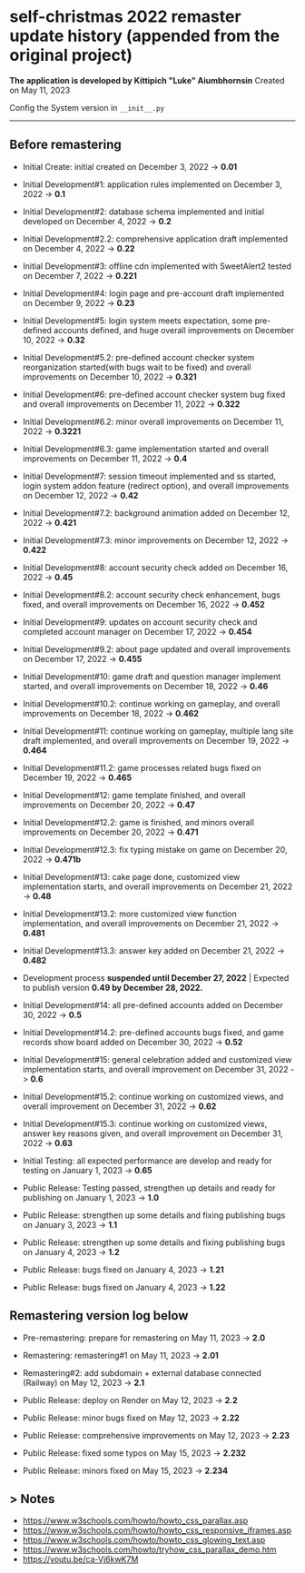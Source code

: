 # self-christmas 2022 remaster update history (appended from the original project)

**The application is developed by Kittipich "Luke" Aiumbhornsin**
Created on May 11, 2023

Config the System version in `__init__.py`

---

## **Before remastering**

- Initial Create: initial created on December 3, 2022 -> **0.01**

- Initial Development#1: application rules implemented on December 3, 2022 -> **0.1**

- Initial Development#2: database schema implemented and initial developed on December 4, 2022 -> **0.2**

- Initial Development#2.2: comprehensive application draft implemented on December 4, 2022 -> **0.22**

- Initial Development#3: offline cdn implemented with SweetAlert2 tested on December 7, 2022 -> **0.221**

- Initial Development#4: login page and pre-account draft implemented on December 9, 2022 -> **0.23**

- Initial Development#5: login system meets expectation, some pre-defined accounts defined, and huge overall improvements on December 10, 2022 -> **0.32**

- Initial Development#5.2: pre-defined account checker system reorganization started(with bugs wait to be fixed) and overall improvements on December 10, 2022 -> **0.321**

- Initial Development#6: pre-defined account checker system bug fixed and overall improvements on December 11, 2022 -> **0.322**

- Initial Development#6.2: minor overall improvements on December 11, 2022 -> **0.3221**

- Initial Development#6.3: game implementation started and overall improvements on December 11, 2022 -> **0.4**

- Initial Development#7: session timeout implemented and ss started, login system addon feature (redirect option), and overall improvements on December 12, 2022 -> **0.42**

- Initial Development#7.2: background animation added on December 12, 2022 -> **0.421**

- Initial Development#7.3: minor improvements on December 12, 2022 -> **0.422**

- Initial Development#8: account security check added on December 16, 2022 -> **0.45**

- Initial Development#8.2: account security check enhancement, bugs fixed, and overall improvements on December 16, 2022 -> **0.452**

- Initial Development#9: updates on account security check and completed account manager on December 17, 2022 -> **0.454**

- Initial Development#9.2: about page updated and overall improvements on December 17, 2022 -> **0.455**

- Initial Development#10: game draft and question manager implement started, and overall improvements on December 18, 2022 -> **0.46**

- Initial Development#10.2: continue working on gameplay, and overall improvements on December 18, 2022 -> **0.462**

- Initial Development#11: continue working on gameplay, multiple lang site draft implemented, and overall improvements on December 19, 2022 -> **0.464**

- Initial Development#11.2: game processes related bugs fixed on December 19, 2022 -> **0.465**

- Initial Development#12: game template finished, and overall improvements on December 20, 2022 -> **0.47**

- Initial Development#12.2: game is finished, and minors overall improvements on December 20, 2022 -> **0.471**

- Initial Development#12.3: fix typing mistake on game on December 20, 2022 -> **0.471b**

- Initial Development#13: cake page done, customized view implementation starts, and overall improvements on December 21, 2022 -> **0.48**

- Initial Development#13.2: more customized view function implementation, and overall improvements on December 21, 2022 -> **0.481**

- Initial Development#13.3: answer key added on December 21, 2022 -> **0.482**

- Development process **suspended until December 27, 2022** | Expected to publish version **0.49 by December 28, 2022.**

- Initial Development#14: all pre-defined accounts added on December 30, 2022 -> **0.5**

- Initial Development#14.2: pre-defined accounts bugs fixed, and game records show board added on December 30, 2022 -> **0.52**

- Initial Development#15: general celebration added and customized view implementation starts, and overall improvement on December 31, 2022 -> **0.6**

- Initial Development#15.2: continue working on customized views, and overall improvement on December 31, 2022 -> **0.62**

- Initial Development#15.3: continue working on customized views, answer key reasons given, and overall improvement on December 31, 2022 -> **0.63**

- Initial Testing: all expected performance are develop and ready for testing on January 1, 2023 -> **0.65**

- Public Release: Testing passed, strengthen up details and ready for publishing on January 1, 2023 -> **1.0**

- Public Release: strengthen up some details and fixing publishing bugs on January 3, 2023 -> **1.1**

- Public Release: strengthen up some details and fixing publishing bugs on January 4, 2023 -> **1.2**

- Public Release: bugs fixed on January 4, 2023 -> **1.21**

- Public Release: bugs fixed on January 4, 2023 -> **1.22**

## **Remastering version log below**

- Pre-remastering: prepare for remastering on May 11, 2023 -> **2.0**

- Remastering: remastering#1 on May 11, 2023 -> **2.01**

- Remastering#2: add subdomain + external database connected (Railway) on May 12, 2023 -> **2.1**

- Public Release: deploy on Render on May 12, 2023 -> **2.2**

- Public Release: minor bugs fixed on May 12, 2023 -> **2.22**

- Public Release: comprehensive improvements on May 12, 2023 -> **2.23**

- Public Release: fixed some typos on May 15, 2023 -> **2.232**

- Public Release: minors fixed on May 15, 2023 -> **2.234**

## > Notes

- <https://www.w3schools.com/howto/howto_css_parallax.asp>
- <https://www.w3schools.com/howto/howto_css_responsive_iframes.asp>
- <https://www.w3schools.com/howto/howto_css_glowing_text.asp>
- <https://www.w3schools.com/howto/tryhow_css_parallax_demo.htm>
- <https://youtu.be/ca-Vj6kwK7M>
